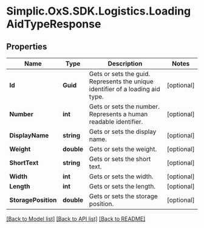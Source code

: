 # Simplic.OxS.SDK.Logistics.LoadingAidTypeResponse

## Properties

Name | Type | Description | Notes
------------ | ------------- | ------------- | -------------
**Id** | **Guid** | Gets or sets the guid.     Represents the unique identifier of a loading aid type.   | [optional] 
**Number** | **int** | Gets or sets the number.     Represents a human readable identifier.   | [optional] 
**DisplayName** | **string** | Gets or sets the display name. | [optional] 
**Weight** | **double** | Gets or sets the weight. | [optional] 
**ShortText** | **string** | Gets or sets the short text. | [optional] 
**Width** | **int** | Gets or sets the width. | [optional] 
**Length** | **int** | Gets or sets the length. | [optional] 
**StoragePosition** | **double** | Gets or sets the storage position. | [optional] 

[[Back to Model list]](../README.md#documentation-for-models) [[Back to API list]](../README.md#documentation-for-api-endpoints) [[Back to README]](../README.md)

